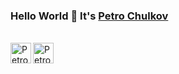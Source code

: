 ### Hello World 👋 It's [Petro Chulkov](https://github.com/PetroChulkov)

<br/>
<a href="https://www.linkedin.com/in/petro-chulkov/">
<img align="left" alt="Petro Chulkov" width="33px" src="https://github.com/PetroChulkov/PetroChulkov/assets/114095841/996eee21-1046-4d5d-a5a8-9e814d982441" />
</a>
<a href="https://www.facebook.com/chulkov.petr.9/">
<img align="left" alt="Petro Chulkov" width="33px" src="https://github.com/PetroChulkov/PetroChulkov/assets/114095841/2211912c-a412-42a6-8b88-b0baa29b13e4" />
</a>
<br />









